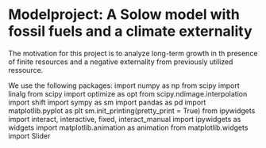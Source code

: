 # Modelproject: A Solow model with fossil fuels and a climate externality

The motivation for this project is to analyze long-term growth in th presence of finite resources and a negative externality from previously utilized ressource.

We use the following packages:
import numpy as np
from scipy import linalg
from scipy import optimize as opt
from scipy.ndimage.interpolation import shift
import sympy as sm
import pandas as pd
import matplotlib.pyplot as plt
sm.init_printing(pretty_print = True)
from ipywidgets import interact, interactive, fixed, interact_manual
import ipywidgets as widgets
import matplotlib.animation as animation
from matplotlib.widgets import Slider
